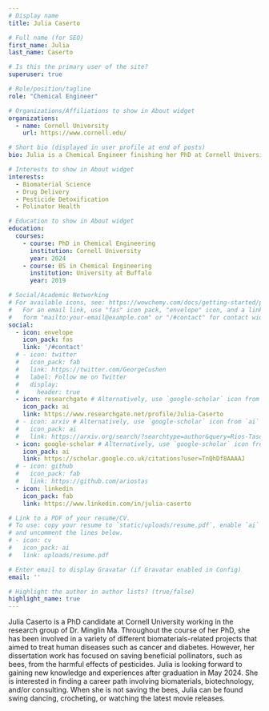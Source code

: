 ```yaml
---
# Display name
title: Julia Caserto

# Full name (for SEO)
first_name: Julia
last_name: Caserto

# Is this the primary user of the site?
superuser: true

# Role/position/tagline
role: "Chemical Engineer"

# Organizations/Affiliations to show in About widget
organizations:
  - name: Cornell University
    url: https://www.cornell.edu/

# Short bio (displayed in user profile at end of posts)
bio: Julia is a Chemical Engineer finishing her PhD at Cornell University.

# Interests to show in About widget
interests:
  - Biomaterial Science
  - Drug Delivery
  - Pesticide Detoxification
  - Polinator Health

# Education to show in About widget
education:
  courses:
    - course: PhD in Chemical Engineering
      institution: Cornell University
      year: 2024
    - course: BS in Chemical Engineering
      institution: University at Buffalo
      year: 2019

# Social/Academic Networking
# For available icons, see: https://wowchemy.com/docs/getting-started/page-builder/#icons
#   For an email link, use "fas" icon pack, "envelope" icon, and a link in the
#   form "mailto:your-email@example.com" or "/#contact" for contact widget.
social:
  - icon: envelope
    icon_pack: fas
    link: '/#contact'
  # - icon: twitter
  #   icon_pack: fab
  #   link: https://twitter.com/GeorgeCushen
  #   label: Follow me on Twitter
  #   display:
  #     header: true
  - icon: researchgate # Alternatively, use `google-scholar` icon from `ai` icon pack
    icon_pack: ai
    link: https://www.researchgate.net/profile/Julia-Caserto
  # - icon: arxiv # Alternatively, use `google-scholar` icon from `ai` icon pack
  #   icon_pack: ai
  #   link: https://arxiv.org/search/?searchtype=author&query=Rios-Tascon%2C+A
  - icon: google-scholar # Alternatively, use `google-scholar` icon from `ai` icon pack
    icon_pack: ai
    link: https://scholar.google.co.uk/citations?user=TnQhDf8AAAAJ
  # - icon: github
  #   icon_pack: fab
  #   link: https://github.com/ariostas
  - icon: linkedin
    icon_pack: fab
    link: https://www.linkedin.com/in/julia-caserto

# Link to a PDF of your resume/CV.
# To use: copy your resume to `static/uploads/resume.pdf`, enable `ai` icons in `params.yaml`,
# and uncomment the lines below.
# - icon: cv
#   icon_pack: ai
#   link: uploads/resume.pdf

# Enter email to display Gravatar (if Gravatar enabled in Config)
email: ''

# Highlight the author in author lists? (true/false)
highlight_name: true
---
```


Julia Caserto is a PhD candidate at Cornell University working in the research group of Dr. Minglin Ma. Throughout the course of her PhD, she has been involved in a variety of different biomaterials-related projects that aimed to treat human diseases such as cancer and diabetes. However, her dissertation work has focused on saving beneficial pollinators, such as bees, from the harmful effects of pesticides. Julia is looking forward to gaining new knowledge and experiences after graduation in May 2024. She is interested in finding a career path involving biomaterials, biotechnology, and/or consulting. When she is not saving the bees, Julia can be found swing dancing, crocheting, or watching the latest movie releases. 
